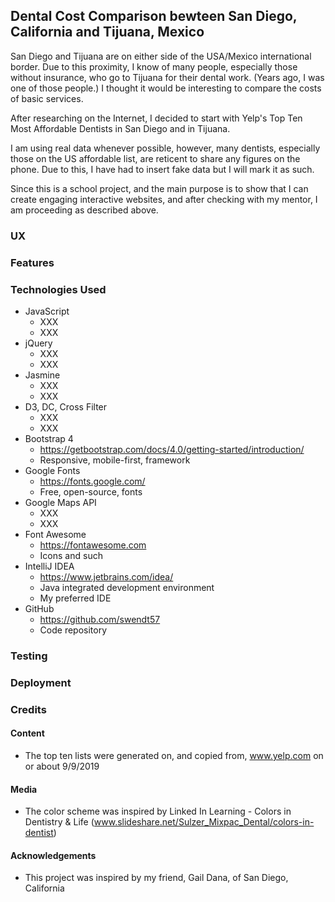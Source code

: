## Dental Cost Comparison bewteen San Diego, California and Tijuana, Mexico

San Diego and Tijuana are on either side of the USA/Mexico international border. Due to this proximity, I know of many people, especially 
those without insurance, who go to Tijuana for their dental work. (Years ago, I was one of those people.) I thought it would be 
interesting to compare the costs of basic services.

After researching on the Internet, I decided to start with Yelp's Top Ten Most Affordable Dentists in San Diego and in Tijuana.

I am using real data whenever possible, however, many dentists, especially those on the US affordable list, are reticent 
to share any figures on the phone. Due to this, I have had to insert fake data but I will mark it as such.

Since this is a school project, and the main purpose is to show that I can create engaging interactive websites, and after 
checking with my mentor, I am proceeding as described above.

### UX

### Features

### Technologies Used

* JavaScript
  * XXX
  * XXX
* jQuery
  * XXX
  * XXX
* Jasmine
  * XXX
  * XXX
* D3, DC, Cross Filter 
  * XXX
  * XXX
* Bootstrap 4
  * https://getbootstrap.com/docs/4.0/getting-started/introduction/
  * Responsive, mobile-first, framework
* Google Fonts
  * https://fonts.google.com/
  * Free, open-source, fonts
* Google Maps API
  * XXX
  * XXX
* Font Awesome
  * https://fontawesome.com
  * Icons and such
* IntelliJ IDEA
  * https://www.jetbrains.com/idea/
  * Java integrated development environment
  * My preferred IDE
* GitHub
  * https://github.com/swendt57
  * Code repository

### Testing

### Deployment

### Credits

#### Content

* The top ten lists were generated on, and copied from, www.yelp.com on or about 9/9/2019

#### Media
* The color scheme was inspired by Linked In Learning - Colors in Dentistry & Life (www.slideshare.net/Sulzer_Mixpac_Dental/colors-in-dentist)

#### Acknowledgements

* This project was inspired by my friend, Gail Dana, of San Diego, California
